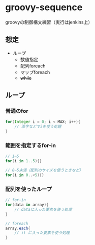 # groovy-sequence
groovyの制御構文練習（実行はjenkins上）

## 想定

- ループ
	- 数値指定
	- 配列foreach
	- マップforeach
	- ~~while~~

## ループ

### 普通のfor

```groovy
for(Integer i = 0; i < MAX; i++){
	// 添字などでiを使う処理
}
```

### 範囲を指定するfor-in

```groovy
// 1~5
for(i in 1..5){}

// 0~5未満（配列のサイズを使うときなど）
for(i in 0..<5){}
```

### 配列を使ったループ

```groovy
// for-in
for(data in array){
	// dataに入った要素を使う処理
}

// foreach
array.each{
	// it に入った要素を使う処理
}
```
